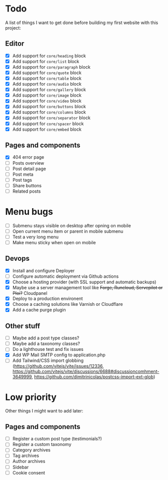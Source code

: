# Todo

A list of things I want to get done before building my first website with this project:

## Editor

- [x] Add support for `core/heading` block
- [x] Add support for `core/list` block
- [x] Add support for `core/paragraph` block
- [x] Add support for `core/quote` block
- [x] Add support for `core/table` block
- [x] Add support for `core/audio` block
- [x] Add support for `core/gallery` block
- [x] Add support for `core/image` block
- [x] Add support for `core/video` block
- [x] Add support for `core/buttons` block
- [x] Add support for `core/columns` block
- [x] Add support for `core/separator` block
- [x] Add support for `core/spacer` block
- [x] Add support for `core/embed` block

## Pages and components

- [x] 404 error page
- [ ] Posts overview
- [ ] Post detail page
- [ ] Post meta
- [ ] Post tags
- [ ] Share buttons
- [ ] Related posts

# Menu bugs

- [ ] Submenu stays visible on desktop after opning on mobile
- [ ] Open current menu item or parent in mobile submenu
- [ ] Test a very long menu
- [ ] Make menu sticky when open on mobile

## Devops

- [x] Install and configure Deployer
- [ ] Configure automatic deployment via Github actions
- [x] Choose a hosting provider (with SSL support and automatic backups)
- [x] Maybe use a server management tool like ~~Forge, Runcloud, Servepilot or Ploi?~~ Cloudpanel
- [x] Deploy to a production environent
- [x] Choose a caching solutions like Varnish or Cloudflare
- [x] Add a cache purge plugin

## Other stuff

- [ ] Maybe add a post type classes?
- [ ] Maybe add a taxonomy classes?
- [ ] Do a lighthouse test and fix issues
- [x] Add WP Mail SMTP config to application.php
- [ ] Add Tailwind/CSS import globbing (https://github.com/vitejs/vite/issues/12336, https://github.com/vitejs/vite/discussions/6688#discussioncomhment-3649999, https://github.com/dimitrinicolas/postcss-import-ext-glob)

# Low priority

Other things I might want to add later:

## Pages and components

- [ ] Register a custom post type (testimonials?)
- [ ] Register a custom taxonomy
- [ ] Category archives
- [ ] Tag archives
- [ ] Author archives
- [ ] Sidebar
- [ ] Cookie consent
